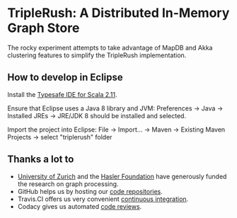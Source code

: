 TripleRush: A Distributed In-Memory Graph Store
===============================================

The rocky experiment attempts to take advantage of MapDB and Akka clustering features to simplify the TripleRush implementation.

How to develop in Eclipse
-------------------------
Install the [Typesafe IDE for Scala 2.11](http://scala-ide.org/download/sdk.html).

Ensure that Eclipse uses a Java 8 library and JVM: Preferences → Java → Installed JREs → JRE/JDK 8 should be installed and selected.

Import the project into Eclipse: File → Import... → Maven → Existing Maven Projects → select "triplerush" folder

Thanks a lot to
---------------
* [University of Zurich](http://www.ifi.uzh.ch/ddis.html) and the [Hasler Foundation](http://www.haslerstiftung.ch/en/home) have generously funded the research on graph processing.
* GitHub helps us by hosting our [code repositories](https://github.com/uzh/triplerush).
* Travis.CI offers us very convenient [continuous integration](https://travis-ci.org/uzh/triplerush).
* Codacy gives us automated [code reviews](https://www.codacy.com/public/uzh/triplerush).
